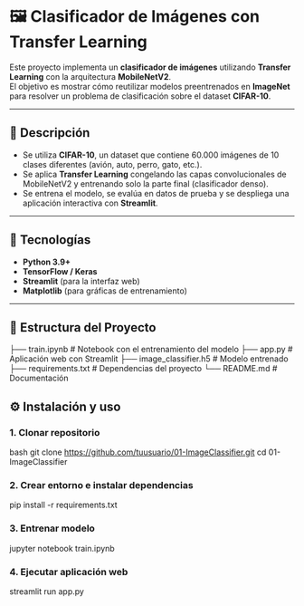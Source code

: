 # 🖼️ Clasificador de Imágenes con Transfer Learning

Este proyecto implementa un **clasificador de imágenes** utilizando **Transfer Learning** con la arquitectura **MobileNetV2**.  
El objetivo es mostrar cómo reutilizar modelos preentrenados en **ImageNet** para resolver un problema de clasificación sobre el dataset **CIFAR-10**.  

---

## 📌 Descripción
- Se utiliza **CIFAR-10**, un dataset que contiene 60.000 imágenes de 10 clases diferentes (avión, auto, perro, gato, etc.).  
- Se aplica **Transfer Learning** congelando las capas convolucionales de MobileNetV2 y entrenando solo la parte final (clasificador denso).  
- Se entrena el modelo, se evalúa en datos de prueba y se despliega una aplicación interactiva con **Streamlit**.  

---

## 🚀 Tecnologías
- **Python 3.9+**  
- **TensorFlow / Keras**  
- **Streamlit** (para la interfaz web)  
- **Matplotlib** (para gráficas de entrenamiento)  

---

## 📂 Estructura del Proyecto
├── train.ipynb # Notebook con el entrenamiento del modelo
├── app.py # Aplicación web con Streamlit
├── image_classifier.h5 # Modelo entrenado
├── requirements.txt # Dependencias del proyecto
└── README.md # Documentación


## ⚙️ Instalación y uso

### 1. Clonar repositorio
bash
git clone https://github.com/tuusuario/01-ImageClassifier.git
cd 01-ImageClassifier

### 2. Crear entorno e instalar dependencias
pip install -r requirements.txt

### 3. Entrenar modelo
jupyter notebook train.ipynb

### 4. Ejecutar aplicación web
streamlit run app.py